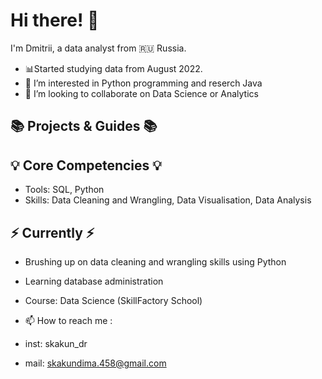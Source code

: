 # Hi there! :wave:

I'm Dmitrii, a data analyst from :ru: Russia.

- 📊Started studying data from August 2022.
- 👀 I’m interested in Python programming and reserch Java
- 💞️ I’m looking to collaborate on Data Science or Analytics

## 📚 Projects & Guides 📚

<!---
- For my portfolio guide, click (link)
- How to transition into Data Analytics? Click (link)
--->
## 💡 Core Competencies 💡
- Tools: SQL, Python
- Skills: Data Cleaning and Wrangling, Data Visualisation, Data Analysis 

## ⚡️ Currently ⚡️
- Brushing up on data cleaning and wrangling skills using Python
- Learning database administration
- Course: Data Science (SkillFactory School)

- 📫 How to reach me : 
-   inst: skakun_dr
-   mail: skakundima.458@gmail.com


<!---
dI98Sk/dI98Sk is a ✨ special ✨ repository because its `README.md` (this file) appears on your GitHub profile.
You can click the Preview link to take a look at your changes.
--->
